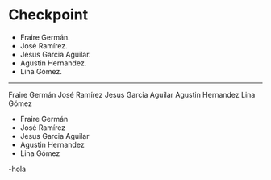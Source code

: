 # Checkpoint

- Fraire Germán.
- José Ramírez.
- Jesus Garcia Aguilar.
- Agustin Hernandez.
- Lina Gómez.
---

Fraire Germán
José Ramírez
Jesus Garcia Aguilar
Agustin Hernandez
Lina Gómez

- Fraire Germán
- José Ramírez
- Jesus Garcia Aguilar
- Agustin Hernandez
- Lina Gómez



-hola

